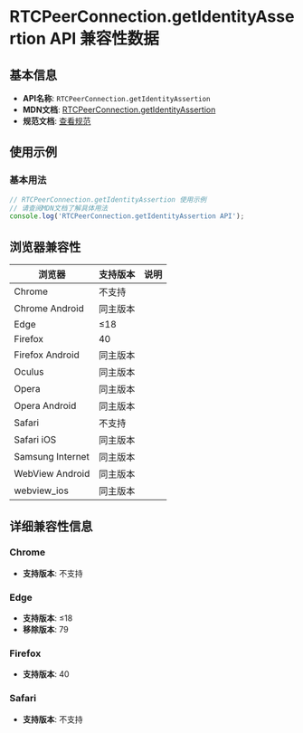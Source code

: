 # RTCPeerConnection.getIdentityAssertion API 兼容性数据

## 基本信息

- **API名称**: `RTCPeerConnection.getIdentityAssertion`
- **MDN文档**: [RTCPeerConnection.getIdentityAssertion](https://developer.mozilla.org/docs/Web/API/RTCPeerConnection/getIdentityAssertion)
- **规范文档**: [查看规范](https://w3c.github.io/webrtc-identity/#dom-rtcpeerconnection-getidentityassertion)

## 使用示例

### 基本用法

```javascript
// RTCPeerConnection.getIdentityAssertion 使用示例
// 请查阅MDN文档了解具体用法
console.log('RTCPeerConnection.getIdentityAssertion API');
```

## 浏览器兼容性

| 浏览器 | 支持版本 | 说明 |
|--------|----------|------|
| Chrome | 不支持 |  |
| Chrome Android | 同主版本 |  |
| Edge | ≤18 |  |
| Firefox | 40 |  |
| Firefox Android | 同主版本 |  |
| Oculus | 同主版本 |  |
| Opera | 同主版本 |  |
| Opera Android | 同主版本 |  |
| Safari | 不支持 |  |
| Safari iOS | 同主版本 |  |
| Samsung Internet | 同主版本 |  |
| WebView Android | 同主版本 |  |
| webview_ios | 同主版本 |  |

## 详细兼容性信息

### Chrome

- **支持版本**: 不支持

### Edge

- **支持版本**: ≤18
- **移除版本**: 79

### Firefox

- **支持版本**: 40

### Safari

- **支持版本**: 不支持

